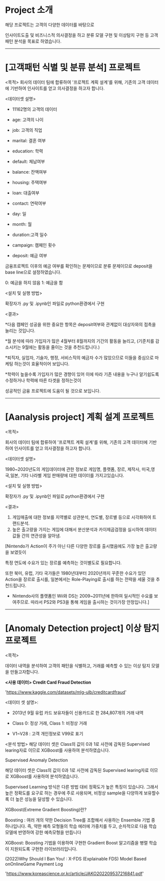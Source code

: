 # Project 소개

해당 프로젝트는 고객의 다양한 데이터를 바탕으로

인사이트도출 및 비즈니스적 의사결정을 하고 분류 모델 구현 및 이상탐지 구현 등 고객 패턴 분석을 목표로 하였습니다.


----------------------------------------------------------------------------------------------------------------------------------------------
 # [고객패턴 식별 및 분류 분석] 프로젝트

<목적> 회사의 데이터 팀에 합류하여 '프로젝트 계획 설계'를 위해, 기존의 고객 데이터에 기반하여 인사이트를 얻고 의사결정을 하고자 합니다.

<데이터셋 설명> 

- 11162명의 고객의 데이터

- age: 고객의 나이
- job: 고객의 직업 
-	marital: 결혼 여부
- education: 학력
- default: 체납여부
-	balance: 잔액여부
- housing: 주택여부
- loan: 대출여부
-	contact: 연락여부
-	day: 일
-	month: 월	
- duration:고객 일수
- campaign: 캠페인 횟수
-	deposit: 예금 여부


금융프로젝트 이후의 예금 여부를 확인하는 문제이므로 분류 문제이므로 deposit을 base line으로 설정하였습니다.

0: 예금을 하지 않음 1: 예금을 함

<설치 및 실행 방법>

확장자가 .py 및 .ipynb인 파일로 python환경에서 구현

<결과>

*다음 캠페인 성공을 위한 중요한 항목은 deposit여부와 관계없이 대상자와의 접촉을 늘리는 것입니다.

*월 분석에 따라 가입자가 많은 4월부터 8월까지의 기간의 활동을 늘리고, (기준치를 감소시키는 9월에는 활동을 줄이는 것을 추천드립니다.)

*퇴직자, 실업자, 기술자, 행정, 서비스직의 예금자 수가 많았으므로 이들을 중심으로 마케팅 하는것이 효율적이어 보입니다.

*학력이 높을수록 가입자가 많은 경향이 있어 이에 따라 기존 내용을 누구나 알기쉽도록 수정하거나 학력에 따른 타겟을 정하는것이

성공적인 금융 프로젝트에 도움이 될 것으로 보입니다.



---------------------------------------------------------------------------------------


# [Aanalysis project] 계획 설계 프로젝트


<목적>

회사의 데이터 팀에 합류하여 '프로젝트 계획 설계'를 위해, 기존의 고객 데이터에 기반하여 인사이트를 얻고 의사결정을 하고자 합니다.


<데이터셋 설명>

1980~2020년도의 게임데이터에 관한 정보로 게임명, 플랫폼, 장르, 제작사, 미국,영국,일본, 기타 나라별 게임 판매량에 대한 데이터를 가지고있습니다.

<설치 및 실행 방법>

확장자가 .py 및 .ipynb인 파일로 python환경에서 구현

<결과>

1. 게임매출에 대한 정보를 지역별로 상관분석, 연도별, 장르별 등으로 시각화하여 트랜드분석.
2. 높은 출고량을 가지는 게임에 대해서 분산분석과 카이제곱검정을 실시하여 데이터 값들 간의 연관성을 알아냄.

[Nintendo가 Action이 주가 아닌 다른 다양한 장르를 출시했음에도 가장 높은 출고량을 보였듯이

특정 연도에 수요가 있는 장르를 예측하는 것이별도로 필요합니다.

또한 북미, 유럽, 기타 국가들은 1980년대부터 2020년까지 꾸준한 수요가 있던 Action을 장르로 출시를,
일본에서는 Role-Playing로 출시를 하는 전략을 세울 것을 추천드립니다.

+ Nintendo사의 플랫폼인 Wii와 DS는 2009~2011년에 한하여 일시적인 수요를 보여주므로.
따라서 PS2와 PS3을 통해 게임을 출시하는 것이가장 안정입니다.]


----------------------------------------------------------------------------------------------------------------------------------------------
# [Anomaly Detection project] 이상 탐지 프로젝트

<목적> 

데이터 내역을 분석하여 고객의 패턴을 식별하고, 거래를 예측할 수 있는 이상 탐지 모델을 만들고자합니다.

**<사용 데이터> Credit Card Fraud Detection**

'https://www.kaggle.com/datasets/mlg-ulb/creditcardfraud'



<데이터 셋 설명>:

- 2013년 9월 유럽 카드 보유자들이 신용카드로 한 284,807개의 거래 내역

- Class 0: 정상 거래, Class 1: 비정상 거래

- V1~V28 : 고객 개인정보로 V99로 표기


<분석 방법>
해당 데이터 셋은 Class의 값이 0과 1로 사전에 감독된 Supervised learing자료 이므로 XGBoost를 사용하여 분석하였습니다.

Supervised Anomaly Detection

해당 데이터 셋은 Class의 값이 0과 1로 사전에 감독된 Supervised learing자료 이므로 XGBoost를 사용하여 분석하였습니다.

Supervised Learning 방식은 다른 방법 대비 정확도가 높은 특징이 있습니다. 그래서 높은 정확도를 요구로 하는 경우에 주로 사용되며, 비정상 sample을 다양하게 보유할수록 더 높은 성능을 달성할 수 있습니다.

XGBoost(Extreme Gradient Boosting)란?

Boosting : 여러 개의 약한 Decision Tree를 조합해서 사용하는 Ensemble 기법 중 하나입니다. 즉, 약한 예측 모형들의 학습 에러에 가중치를 두고, 순차적으로 다음 학습 모델에 반영하여 강한 예측모형을 만듭니다

XGBoost: Boosting 기법을 이용하여 구현한 Gradient Boost 알고리즘을 병렬 학습이 지원되도록 구현한 라이브러리입니다.


<References>
 (2022)Why Should I Ban You! : X-FDS (Explainable FDS) Model Based onOnlineGame Payment Log

'https://www.koreascience.or.kr/article/JAKO202209537216841.pdf'
